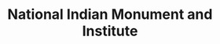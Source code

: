 ---
layout: repo
title: "National Indian Monument and Institute"
id: 24701
permalink: repos/24701/
---